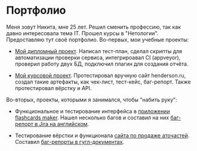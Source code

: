 # Портфолио

Меня зовут Никита, мне 25 лет. Решил сменить профессию, так как давно интересовала тема IT. Прошел курсы в "Нетологии". Предоставляю тут своё портфолио.
Во-первых, мои учебные проекты:
- [Мой дипломный проект](https://github.com/Nikitajc1/Diploma). Написал тест-план, сделал скрипты для автоматизации проверки сервиса, 
интегрироавал CI (appveyor), проверил работу двух БД, подключил плагин для создания отчёта.

- [Мой курсовой проект](https://docs.google.com/spreadsheets/d/1xSJnvH807I5NG-7gnP9yboAvjsSijm1XR2O6N9jKwzk/edit#gid=0). Протестировал вручную сайт henderson.ru,
создал такие артефакты, как чек-лист, тест-кейс, баг-репорт. Также протестировал вёрстку и API.

Во-вторых, проекты, которыми я занимался, чтобы "набить руку":
- Функциональное и тестирование интерфейса в [приложении flashcards maker](https://play.google.com/store/apps/details?id=com.ubacoda.fashcards). Нашел несколько багов и
составил на них [баг-репорт в Jira на английском](https://nikitajc1.atlassian.net/jira/software/c/projects/FLAS/issues).

- Тестирование вёрстки и функционала [сайта по продаже аточастей](https://altoxshop.ru/). Составил [баг-репорты в гугл-документах](https://docs.google.com/spreadsheets/d/14CinIx7YK5bpsLsoTIfQVIN0cnLMczMvvO_vzygFobs/edit?usp=sharing).